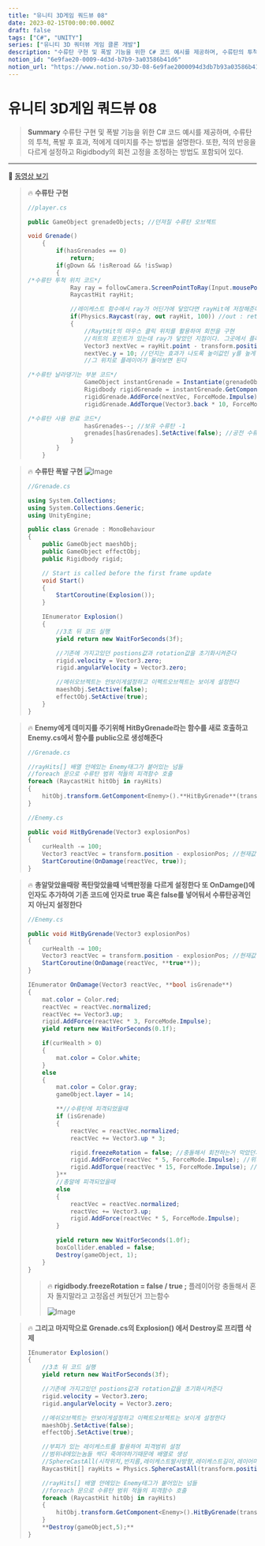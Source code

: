 ```yaml
---
title: "유니티 3D게임 쿼드뷰 08"
date: 2023-02-15T00:00:00.000Z
draft: false
tags: ["C#", "UNITY"]
series: ["유니티 3D 쿼터뷰 게임 클론 개발"]
description: "수류탄 구현 및 폭발 기능을 위한 C# 코드 예시를 제공하며, 수류탄의 투척, 폭발 후 효과, 적에게 데미지를 주는 방법을 설명한다. 또한, 적의 반응을 다르게 설정하고 Rigidbody의 회전 고정을 조정하는 방법도 포함되어 있다."
notion_id: "6e9fae20-0009-4d3d-b7b9-3a03586b41d6"
notion_url: "https://www.notion.so/3D-08-6e9fae2000094d3db7b93a03586b41d6"
---
```


# 유니티 3D게임 쿼드뷰 08

> **Summary**
> 수류탄 구현 및 폭발 기능을 위한 C# 코드 예시를 제공하며, 수류탄의 투척, 폭발 후 효과, 적에게 데미지를 주는 방법을 설명한다. 또한, 적의 반응을 다르게 설정하고 Rigidbody의 회전 고정을 조정하는 방법도 포함되어 있다.

---

🎥 [동영상 보기](https://www.youtube.com/watch?v=FyJYWRIq0Ss&list=PLO-mt5Iu5TeYkrBzWKuTCl6IUm_bA6BKy&index=10)

> 🔥 **수류탄 구현**
> ```c#
> //player.cs
>
> public GameObject grenadeObjects; //던져질 수류탄 오브젝트
>
> void Grenade()
>     {
>         if(hasGrenades == 0)
>             return;
>         if(gDown && !isReroad && !isSwap)
>         {
> /*수류탄 투척 위치 코드*/
>             Ray ray = followCamera.ScreenPointToRay(Input.mousePosition); //스크린에서 월드로 Ray를 쏘는 함수
>             RaycastHit rayHit;
>
>             //레이케스트 함수에서 ray가 어딘가에 닿았다면 rayHit에 저장해준다. 이때 저장할때 쓰는 함수가 바로 out
>             if(Physics.Raycast(ray, out rayHit, 100)) //out : return 처럼 반환값을 주어진 변수에 저장하는 키워드
>             {
>                 //RaytHit의 마우스 클릭 위치를 활용하여 회전을 구현
>                 //히트의 포인트가 있는데 ray가 닿았던 지점이다. 그곳에서 플레이어의 위치를 빼면 상대 위치가 나온다
>                 Vector3 nextVec = rayHit.point - transform.position;
>                 nextVec.y = 10; //던지는 효과가 나도록 높이값인 y를 높게 고정한다
>                 //그 위치로 플레이어가 돌아보면 된다
>
> /*수류탄 날라댕기는 부분 코드*/
>                 GameObject instantGrenade = Instantiate(grenadeObjects, transform.position, transform.rotation);
>                 Rigidbody rigidGrenade = instantGrenade.GetComponent<Rigidbody>();
>                 rigidGrenade.AddForce(nextVec, ForceMode.Impulse);
>                 rigidGrenade.AddTorque(Vector3.back * 10, ForceMode.Impulse);
>
> /*수류탄 사용 완료 코드*/
>                 hasGrenades--; //보유 수류탄 -1
>                 grenades[hasGrenades].SetActive(false); //공전 수류탄 수도 hasGrenades값 참조하여 비활성화
>             }
>         }
>     }
> ```
>
>

> 🔥 **수류탄 폭발 구현**
> ![Image](image_c69ca6983207.png)
>
> ```c#
> //Grenade.cs
>
> using System.Collections;
> using System.Collections.Generic;
> using UnityEngine;
>
> public class Grenade : MonoBehaviour
> {
>     public GameObject maeshObj;
>     public GameObject effectObj;
>     public Rigidbody rigid;
>
>     // Start is called before the first frame update
>     void Start()
>     {
>         StartCoroutine(Explosion());
>     }
>
>     IEnumerator Explosion()
>     {
>         //3초 뒤 코드 실행
>         yield return new WaitForSeconds(3f);
>
>         //기존에 가지고있던 postions값과 rotation값을 초기화시켜준다
>         rigid.velocity = Vector3.zero;
>         rigid.angularVelocity = Vector3.zero;
>
>         //메쉬오브젝트는 안보이게설정하고 이펙트오브젝트는 보이게 설정한다
>         maeshObj.SetActive(false);
>         effectObj.SetActive(true);
>     }
> }
> ```
>
>

> 🔥 **Enemy에게 데미지를 주기위해 HitByGrenade라는 함수를 새로 호출하고 Enemy.cs에서 함수를 public으로 생성해준다**
> ```c#
> //Grenade.cs
>
> //rayHits[] 배열 안에있는 Enemy태그가 붙어있는 넘들
> //foreach 문으로 수류탄 범위 적들의 피격함수 호출
> foreach (RaycastHit hitObj in rayHits)
> {
>     hitObj.transform.GetComponent<Enemy>().**HitByGrenade**(transform.position);
> }
> ```
>
> ```c#
> //Enemy.cs
>
> public void HitByGrenade(Vector3 explosionPos)
> {
>     curHealth -= 100;
>     Vector3 reactVec = transform.position - explosionPos; //현재값에서 폭발범위 위치값을 뺴줌
>     StartCoroutine(OnDamage(reactVec, true));
> }
> ```
>
>

> 🔥 **총알맞았을때랑 폭탄맞았을때 넉백판정을 다르게 설정한다
또 OnDamge()에 인자도 추가하여 기존 코드에 인자로 true 혹은 false를 넣어둬서 수류탄공격인지 아닌지 설정한다**
> ```c#
> //Enemy.cs
>
> public void HitByGrenade(Vector3 explosionPos)
> {
>     curHealth -= 100;
>     Vector3 reactVec = transform.position - explosionPos; //현재값에서 폭발범위 위치값을 뺴줌
>     StartCoroutine(OnDamage(reactVec, **true**));
> }
>
> IEnumerator OnDamage(Vector3 reactVec, **bool isGrenade**)
> {
>     mat.color = Color.red;
>     reactVec = reactVec.normalized;
>     reactVec += Vector3.up;
>     rigid.AddForce(reactVec * 3, ForceMode.Impulse);
>     yield return new WaitForSeconds(0.1f);
>
>     if(curHealth > 0)
>     {
>         mat.color = Color.white;
>     }
>     else
>     {
>         mat.color = Color.gray;
>         gameObject.layer = 14;
>
>         **//수류탄에 피격되었을때
>         if (isGrenade)
>         {
>             reactVec = reactVec.normalized;
>             reactVec += Vector3.up * 3;
>
>             rigid.freezeRotation = false; //충돌해서 회전하는거 막았던거 해제
>             rigid.AddForce(reactVec * 5, ForceMode.Impulse); //위치값 이동
>             rigid.AddTorque(reactVec * 15, ForceMode.Impulse); //회전값
>         }**
>         //총알에 피격되었을때
>         else
>         {
>             reactVec = reactVec.normalized;
>             reactVec += Vector3.up;
>             rigid.AddForce(reactVec * 5, ForceMode.Impulse);
>         }
>
>         yield return new WaitForSeconds(1.0f);
>         boxCollider.enabled = false;
>         Destroy(gameObject, 1);
>     }
> }
> ```
>
> > 🔥 **rigidbody.**freezeRotation** = false / true ;**
> > 플레이어랑 충돌해서 혼자 돌지말라고 고정옵션 켜뒀던거 끄는함수
> >
> > ![Image](image_64c017df2cd7.png)
> >
> >
>
>

> 🔥 **그리고 마지막으로 Grenade.cs의 Explosion() 에서 Destroy로 프리팹 삭제**
> ```c#
> IEnumerator Explosion()
> {
>     //3초 뒤 코드 실행
>     yield return new WaitForSeconds(3f);
>
>     //기존에 가지고있던 postions값과 rotation값을 초기화시켜준다
>     rigid.velocity = Vector3.zero;
>     rigid.angularVelocity = Vector3.zero;
>
>     //메쉬오브젝트는 안보이게설정하고 이펙트오브젝트는 보이게 설정한다
>     maeshObj.SetActive(false);
>     effectObj.SetActive(true);
>
>     //부피가 있는 레이케스트를 활용하여 피격범위 설정
>     //범위내에있는놈들 싹다 죽여야하기때문에 배열로 생성
>     //SphereCastAll(시작위치,반지름,레이케스트발사방향,레이케스트길이,레이어마스크) 구체모양의 레이캐스팅
>     RaycastHit[] rayHits = Physics.SphereCastAll(transform.position, 15,Vector3.up,0,LayerMask.GetMask("Enemy"));
>
>     //rayHits[] 배열 안에있는 Enemy태그가 붙어있는 넘들
>     //foreach 문으로 수류탄 범위 적들의 피격함수 호출
>     foreach (RaycastHit hitObj in rayHits)
>     {
>         hitObj.transform.GetComponent<Enemy>().HitByGrenade(transform.position);
>     }
>     **Destroy(gameObject,5);**
> }
> ```
>
>

